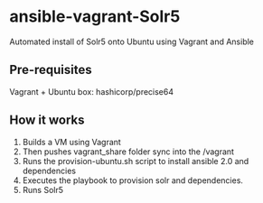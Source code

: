 # ansible-vagrant-Solr5

Automated install of Solr5 onto Ubuntu using Vagrant and Ansible

## Pre-requisites 
Vagrant + Ubuntu box: hashicorp/precise64

## How it works
1. Builds a VM using Vagrant 
2. Then pushes vagrant_share folder sync into the /vagrant
3. Runs the provision-ubuntu.sh script to install ansible 2.0 and dependencies
4. Executes the playbook to provision solr and dependencies.
5. Runs Solr5
